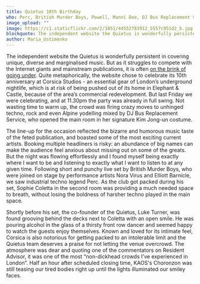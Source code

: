 ```yaml
---
title: Quietus 10th Birthday
who: Perc, British Murder Boys, Powell, Manni Dee, DJ Bus Replacement Service...
image_upload: ""
image: https://c1.staticflickr.com/2/1851/44552783912_5557c951d2_b.jpg
blockquote: The independent website the Quietus is wonderfully persistent in covering unique, diverse and marginalised music. But as it struggles to compete with the Internet giants and mainstream publications, it is often on the brink of going under...
author: Maria_Ustimenko
---
```

The independent website the Quietus is wonderfully persistent in covering unique, diverse and marginalised music. But as it struggles to compete with the Internet giants and mainstream publications, it is often [on the brink of going under](http://thequietus.com/articles/25214-quietus-tenth-anniversary). Quite metaphorically, the website chose to celebrate its 10th anniversary at Corsica Studios - an essential gear of London’s underground nightlife, which is at risk of being pushed out of its home in Elephant & Castle, because of the area’s commercial redevelopment. But last Friday we were celebrating, and at 11.30pm the party was already in full swing. Not wasting time to warm up, the crowd was firing crazy moves to unhinged techno, rock and even Alpine yodelling mixed by DJ Bus Replacement Service, who opened the main room in her signature Kim Jong-un costume. 

The line-up for the occasion reflected the bizarre and humorous music taste of the feted publication, and boasted some of the most exciting current artists. Booking multiple headliners is risky: an abundance of big names can make the audience feel anxious about missing out on some of the greats. But the night was flowing effortlessly and I found myself being exactly where I want to be and listening to exactly what I want to listen to at any given time. Following short and punchy live set by British Murder Boys, who were joined on stage by performance artists Nora Virus and Elliott Barnicle, we saw industrial techno legend Perc. As the club got packed during his set, Sophie Coletta in the second room was providing a much needed space to breath, without losing the boldness of harsher techno played in the main space. 

Shortly before his set, the co-founder of the Quietus, Luke Turner, was found grooving behind the decks next to Coletta with an open smile. He was pouring alcohol in the glass of a thirsty front row dancer and seemed happy to watch the guests enjoy themselves. Known and loved for its intimate feel, Corsica is also notorious for getting packed to an intolerable limit and the Quietus team deserves a praise for not letting the venue overcrowd. The atmosphere was dear and quoting one of the commentators on Resident Advisor, it was one of the most “non-dickhead crowds I've experienced in London”. Half an hour after scheduled closing time, KAOS's Choronzon was still teasing our tired bodies right up until the lights illuminated our smiley faces.
